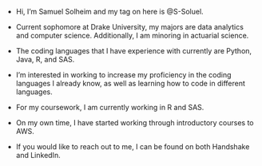 - Hi, I’m Samuel Solheim and my tag on here is @S-Soluel.  
- Current sophomore at Drake University, my majors are data analytics and computer science. Additionally, I am minoring in actuarial science. 
- The coding languages that I have experience with currently are Python, Java, R, and SAS. 

- I’m interested in working to increase my proficiency in the coding languages I already know, as well as learning how to code in different languages. 
- For my coursework, I am currently working in R and SAS. 
- On my own time, I have started working through introductory courses to AWS. 
- If you would like to reach out to me, I can be found on both Handshake and LinkedIn. 

<!---
S-Soluel/S-Soluel is a ✨ special ✨ repository because its `README.md` (this file) appears on your GitHub profile.
You can click the Preview link to take a look at your changes.
--->
